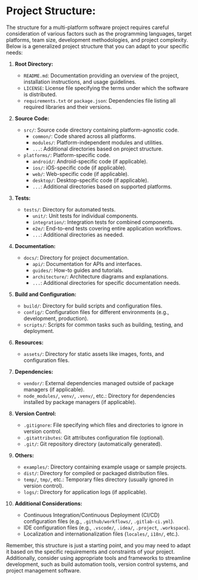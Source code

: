 
# Project Structure:

The structure for a multi-platform software project requires careful consideration of various factors such as the programming languages, target platforms, team size, development methodologies, and project complexity. Below is a generalized project structure that you can adapt to your specific needs:

1. **Root Directory:**
    - `README.md`: Documentation providing an overview of the project, installation instructions, and usage guidelines.
    - `LICENSE`: License file specifying the terms under which the software is distributed.
    - `requirements.txt` or `package.json`: Dependencies file listing all required libraries and their versions.

2. **Source Code:**
    - `src/`: Source code directory containing platform-agnostic code.
        - `common/`: Code shared across all platforms.
        - `modules/`: Platform-independent modules and utilities.
        - `...`: Additional directories based on project structure.
    - `platforms/`: Platform-specific code.
        - `android/`: Android-specific code (if applicable).
        - `ios/`: iOS-specific code (if applicable).
        - `web/`: Web-specific code (if applicable).
        - `desktop/`: Desktop-specific code (if applicable).
        - `...`: Additional directories based on supported platforms.

3. **Tests:**
    - `tests/`: Directory for automated tests.
        - `unit/`: Unit tests for individual components.
        - `integration/`: Integration tests for combined components.
        - `e2e/`: End-to-end tests covering entire application workflows.
        - `...`: Additional directories as needed.

4. **Documentation:**
    - `docs/`: Directory for project documentation.
        - `api/`: Documentation for APIs and interfaces.
        - `guides/`: How-to guides and tutorials.
        - `architecture/`: Architecture diagrams and explanations.
        - `...`: Additional directories for specific documentation needs.

5. **Build and Configuration:**
    - `build/`: Directory for build scripts and configuration files.
    - `config/`: Configuration files for different environments (e.g., development, production).
    - `scripts/`: Scripts for common tasks such as building, testing, and deployment.

6. **Resources:**
    - `assets/`: Directory for static assets like images, fonts, and configuration files.

7. **Dependencies:**
    - `vendor/`: External dependencies managed outside of package managers (if applicable).
    - `node_modules/`, `venv/`, `.venv/`, etc.: Directory for dependencies installed by package managers (if applicable).

8. **Version Control:**
    - `.gitignore`: File specifying which files and directories to ignore in version control.
    - `.gitattributes`: Git attributes configuration file (optional).
    - `.git/`: Git repository directory (automatically generated).

9. **Others:**
    - `examples/`: Directory containing example usage or sample projects.
    - `dist/`: Directory for compiled or packaged distribution files.
    - `temp/`, `tmp/`, etc.: Temporary files directory (usually ignored in version control).
    - `logs/`: Directory for application logs (if applicable).

10. **Additional Considerations:**
    - Continuous Integration/Continuous Deployment (CI/CD) configuration files (e.g., `.github/workflows/`, `.gitlab-ci.yml`).
    - IDE configuration files (e.g., `.vscode/`, `.idea/`, `.project`, `.workspace`).
    - Localization and internationalization files (`locales/`, `i18n/`, etc.).

Remember, this structure is just a starting point, and you may need to adapt it based on the specific requirements and constraints of your project. Additionally, consider using appropriate tools and frameworks to streamline development, such as build automation tools, version control systems, and project management software.
